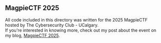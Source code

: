 ## MagpieCTF 2025

All code included in this directory was written for the 2025 MagpieCTF hosted by The Cybersecurity Club - UCalgary. <br>
If you're interested in knowing more, check out my post about the event on my blog, <a href=https://my-cybersec-journey.hashnode.dev/magpiectf-2025>MagpieCTF 2025</a>.
